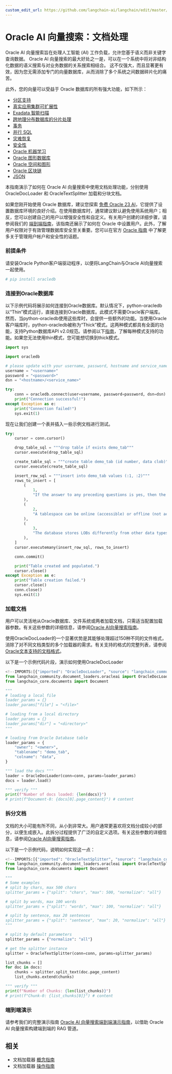 ```yaml
---
custom_edit_url: https://github.com/langchain-ai/langchain/edit/master/docs/docs/integrations/document_loaders/oracleai.ipynb
---
```

# Oracle AI 向量搜索：文档处理
Oracle AI 向量搜索旨在处理人工智能 (AI) 工作负载，允许您基于语义而非关键字查询数据。
Oracle AI 向量搜索的最大好处之一是，可以在一个系统中将对非结构化数据的语义搜索与对业务数据的关系搜索相结合。
这不仅强大，而且显著更有效，因为您无需添加专门的向量数据库，从而消除了多个系统之间数据碎片化的痛苦。

此外，您的向量可以受益于 Oracle 数据库的所有强大功能，如下所示：

* [分区支持](https://www.oracle.com/database/technologies/partitioning.html)
* [真实应用集群可扩展性](https://www.oracle.com/database/real-application-clusters/)
* [Exadata 智能扫描](https://www.oracle.com/database/technologies/exadata/software/smartscan/)
* [跨地理分布数据库的分片处理](https://www.oracle.com/database/distributed-database/)
* [事务](https://docs.oracle.com/en/database/oracle/oracle-database/23/cncpt/transactions.html)
* [并行 SQL](https://docs.oracle.com/en/database/oracle/oracle-database/21/vldbg/parallel-exec-intro.html#GUID-D28717E4-0F77-44F5-BB4E-234C31D4E4BA)
* [灾难恢复](https://www.oracle.com/database/data-guard/)
* [安全性](https://www.oracle.com/security/database-security/)
* [Oracle 机器学习](https://www.oracle.com/artificial-intelligence/database-machine-learning/)
* [Oracle 图形数据库](https://www.oracle.com/database/integrated-graph-database/)
* [Oracle 空间和图形](https://www.oracle.com/database/spatial/)
* [Oracle 区块链](https://docs.oracle.com/en/database/oracle/oracle-database/23/arpls/dbms_blockchain_table.html#GUID-B469E277-978E-4378-A8C1-26D3FF96C9A6)
* [JSON](https://docs.oracle.com/en/database/oracle/oracle-database/23/adjsn/json-in-oracle-database.html)


本指南演示了如何在 Oracle AI 向量搜索中使用文档处理功能，分别使用 OracleDocLoader 和 OracleTextSplitter 加载和分块文档。

如果您刚开始使用 Oracle 数据库，建议您探索 [免费 Oracle 23 AI](https://www.oracle.com/database/free/#resources)，它提供了设置数据库环境的良好介绍。在使用数据库时，通常建议默认避免使用系统用户；相反，您可以创建自己的用户以增强安全性和自定义。有关用户创建的详细步骤，请参阅我们的 [端到端指南](https://github.com/langchain-ai/langchain/blob/master/cookbook/oracleai_demo.ipynb)，该指南还展示了如何在 Oracle 中设置用户。此外，了解用户权限对于有效管理数据库安全至关重要。您可以在官方 [Oracle 指南](https://docs.oracle.com/en/database/oracle/oracle-database/19/admqs/administering-user-accounts-and-security.html#GUID-36B21D72-1BBB-46C9-A0C9-F0D2A8591B8D) 中了解更多关于管理用户帐户和安全性的话题。

### 前提条件

请安装Oracle Python客户端驱动程序，以便将LangChain与Oracle AI向量搜索一起使用。


```python
# pip install oracledb
```

### 连接到Oracle数据库
以下示例代码将展示如何连接到Oracle数据库。默认情况下，python-oracledb以“Thin”模式运行，直接连接到Oracle数据库。此模式不需要Oracle客户端库。然而，当python-oracledb使用这些库时，会提供一些额外的功能。当使用Oracle客户端库时，python-oracledb被称为“Thick”模式。这两种模式都具有全面的功能，支持Python数据库API v2.0规范。请参阅以下[指南](https://python-oracledb.readthedocs.io/en/latest/user_guide/appendix_a.html#featuresummary)，了解每种模式支持的功能。如果您无法使用thin模式，您可能想切换到thick模式。


```python
import sys

import oracledb

# please update with your username, password, hostname and service_name
username = "<username>"
password = "<password>"
dsn = "<hostname>/<service_name>"

try:
    conn = oracledb.connect(user=username, password=password, dsn=dsn)
    print("Connection successful!")
except Exception as e:
    print("Connection failed!")
    sys.exit(1)
```

现在让我们创建一个表并插入一些示例文档进行测试。


```python
try:
    cursor = conn.cursor()

    drop_table_sql = """drop table if exists demo_tab"""
    cursor.execute(drop_table_sql)

    create_table_sql = """create table demo_tab (id number, data clob)"""
    cursor.execute(create_table_sql)

    insert_row_sql = """insert into demo_tab values (:1, :2)"""
    rows_to_insert = [
        (
            1,
            "If the answer to any preceding questions is yes, then the database stops the search and allocates space from the specified tablespace; otherwise, space is allocated from the database default shared temporary tablespace.",
        ),
        (
            2,
            "A tablespace can be online (accessible) or offline (not accessible) whenever the database is open.\nA tablespace is usually online so that its data is available to users. The SYSTEM tablespace and temporary tablespaces cannot be taken offline.",
        ),
        (
            3,
            "The database stores LOBs differently from other data types. Creating a LOB column implicitly creates a LOB segment and a LOB index. The tablespace containing the LOB segment and LOB index, which are always stored together, may be different from the tablespace containing the table.\nSometimes the database can store small amounts of LOB data in the table itself rather than in a separate LOB segment.",
        ),
    ]
    cursor.executemany(insert_row_sql, rows_to_insert)

    conn.commit()

    print("Table created and populated.")
    cursor.close()
except Exception as e:
    print("Table creation failed.")
    cursor.close()
    conn.close()
    sys.exit(1)
```

### 加载文档

用户可以灵活地从Oracle数据库、文件系统或两者加载文档，只需适当配置加载器参数。有关这些参数的详细信息，请参阅[Oracle AI向量搜索指南](https://docs.oracle.com/en/database/oracle/oracle-database/23/arpls/dbms_vector_chain1.html#GUID-73397E89-92FB-48ED-94BB-1AD960C4EA1F)。

使用OracleDocLoader的一个显著优势是其能够处理超过150种不同的文件格式，消除了对不同文档类型的多个加载器的需求。有关支持的格式的完整列表，请参阅[Oracle文本支持的文档格式](https://docs.oracle.com/en/database/oracle/oracle-database/23/ccref/oracle-text-supported-document-formats.html)。

以下是一个示例代码片段，演示如何使用OracleDocLoader


```python
<!--IMPORTS:[{"imported": "OracleDocLoader", "source": "langchain_community.document_loaders.oracleai", "docs": "https://python.langchain.com/api_reference/community/document_loaders/langchain_community.document_loaders.oracleai.OracleDocLoader.html", "title": "Oracle AI Vector Search: Document Processing"}, {"imported": "Document", "source": "langchain_core.documents", "docs": "https://python.langchain.com/api_reference/core/documents/langchain_core.documents.base.Document.html", "title": "Oracle AI Vector Search: Document Processing"}]-->
from langchain_community.document_loaders.oracleai import OracleDocLoader
from langchain_core.documents import Document

"""
# loading a local file
loader_params = {}
loader_params["file"] = "<file>"

# loading from a local directory
loader_params = {}
loader_params["dir"] = "<directory>"
"""

# loading from Oracle Database table
loader_params = {
    "owner": "<owner>",
    "tablename": "demo_tab",
    "colname": "data",
}

""" load the docs """
loader = OracleDocLoader(conn=conn, params=loader_params)
docs = loader.load()

""" verify """
print(f"Number of docs loaded: {len(docs)}")
# print(f"Document-0: {docs[0].page_content}") # content
```

### 拆分文档
文档的大小可能有所不同，从小到非常大。用户通常更喜欢将文档分成较小的部分，以便生成嵌入。此拆分过程提供了广泛的自定义选项。有关这些参数的详细信息，请参阅[Oracle AI向量搜索指南](https://docs.oracle.com/en/database/oracle/oracle-database/23/arpls/dbms_vector_chain1.html#GUID-4E145629-7098-4C7C-804F-FC85D1F24240)。

以下是一个示例代码，说明如何实现这一点：


```python
<!--IMPORTS:[{"imported": "OracleTextSplitter", "source": "langchain_community.document_loaders.oracleai", "docs": "https://python.langchain.com/api_reference/community/document_loaders/langchain_community.document_loaders.oracleai.OracleTextSplitter.html", "title": "Oracle AI Vector Search: Document Processing"}, {"imported": "Document", "source": "langchain_core.documents", "docs": "https://python.langchain.com/api_reference/core/documents/langchain_core.documents.base.Document.html", "title": "Oracle AI Vector Search: Document Processing"}]-->
from langchain_community.document_loaders.oracleai import OracleTextSplitter
from langchain_core.documents import Document

"""
# Some examples
# split by chars, max 500 chars
splitter_params = {"split": "chars", "max": 500, "normalize": "all"}

# split by words, max 100 words
splitter_params = {"split": "words", "max": 100, "normalize": "all"}

# split by sentence, max 20 sentences
splitter_params = {"split": "sentence", "max": 20, "normalize": "all"}
"""

# split by default parameters
splitter_params = {"normalize": "all"}

# get the splitter instance
splitter = OracleTextSplitter(conn=conn, params=splitter_params)

list_chunks = []
for doc in docs:
    chunks = splitter.split_text(doc.page_content)
    list_chunks.extend(chunks)

""" verify """
print(f"Number of Chunks: {len(list_chunks)}")
# print(f"Chunk-0: {list_chunks[0]}") # content
```

### 端到端演示
请参考我们的完整演示指南 [Oracle AI 向量搜索端到端演示指南](https://github.com/langchain-ai/langchain/tree/master/cookbook/oracleai_demo.ipynb)，以借助 Oracle AI 向量搜索构建端到端的 RAG 管道。



## 相关

- 文档加载器 [概念指南](/docs/concepts/#document-loaders)
- 文档加载器 [操作指南](/docs/how_to/#document-loaders)
